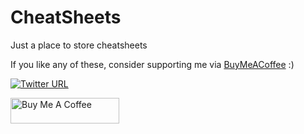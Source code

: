 # CheatSheets
Just a place to store cheatsheets

If you like any of these, consider supporting me via [BuyMeACoffee](https://www.buymeacoffee.com/AbzAaron) :)

[![Twitter URL](https://img.shields.io/twitter/url/https/twitter.com/abzaaron.svg?style=social&label=Follow%20%40abzaaron)](https://twitter.com/abzaaron)

<a href="https://www.buymeacoffee.com/AbzAaron" target="_blank"><img src="https://cdn.buymeacoffee.com/buttons/default-orange.png" alt="Buy Me A Coffee" height="41" width="174"></a>

